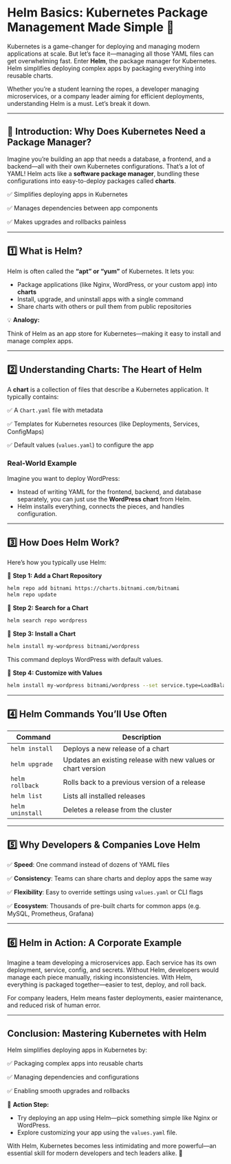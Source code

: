# Helm Basics: Kubernetes Package Management Made Simple 🚀

Kubernetes is a game-changer for deploying and managing modern applications at scale. But let’s face it—managing all those YAML files can get overwhelming fast. Enter **Helm**, the package manager for Kubernetes. Helm simplifies deploying complex apps by packaging everything into reusable charts.

Whether you’re a student learning the ropes, a developer managing microservices, or a company leader aiming for efficient deployments, understanding Helm is a must. Let’s break it down.

---

## 🌟 Introduction: Why Does Kubernetes Need a Package Manager?

Imagine you’re building an app that needs a database, a frontend, and a backend—all with their own Kubernetes configurations. That’s a lot of YAML! Helm acts like a **software package manager**, bundling these configurations into easy-to-deploy packages called **charts**.

✅ Simplifies deploying apps in Kubernetes

✅ Manages dependencies between app components

✅ Makes upgrades and rollbacks painless

---

## 1️⃣ What is Helm?

Helm is often called the **“apt” or “yum”** of Kubernetes. It lets you:

- Package applications (like Nginx, WordPress, or your custom app) into **charts**
- Install, upgrade, and uninstall apps with a single command
- Share charts with others or pull them from public repositories

💡 **Analogy:**

Think of Helm as an app store for Kubernetes—making it easy to install and manage complex apps.

---

## 2️⃣ Understanding Charts: The Heart of Helm

A **chart** is a collection of files that describe a Kubernetes application. It typically contains:

✅ A `Chart.yaml` file with metadata

✅ Templates for Kubernetes resources (like Deployments, Services, ConfigMaps)

✅ Default values (`values.yaml`) to configure the app

### Real-World Example

Imagine you want to deploy WordPress:

- Instead of writing YAML for the frontend, backend, and database separately, you can just use the **WordPress chart** from Helm.
- Helm installs everything, connects the pieces, and handles configuration.

---

## 3️⃣ How Does Helm Work?

Here’s how you typically use Helm:

🔹 **Step 1: Add a Chart Repository**

```bash
helm repo add bitnami https://charts.bitnami.com/bitnami
helm repo update

```

🔹 **Step 2: Search for a Chart**

```bash
helm search repo wordpress

```

🔹 **Step 3: Install a Chart**

```bash
helm install my-wordpress bitnami/wordpress

```

This command deploys WordPress with default values.

🔹 **Step 4: Customize with Values**

```bash
helm install my-wordpress bitnami/wordpress --set service.type=LoadBalancer

```

---

## 4️⃣ Helm Commands You’ll Use Often

| Command | Description |
| --- | --- |
| `helm install` | Deploys a new release of a chart |
| `helm upgrade` | Updates an existing release with new values or chart version |
| `helm rollback` | Rolls back to a previous version of a release |
| `helm list` | Lists all installed releases |
| `helm uninstall` | Deletes a release from the cluster |

---

## 5️⃣ Why Developers & Companies Love Helm

✅ **Speed**: One command instead of dozens of YAML files

✅ **Consistency**: Teams can share charts and deploy apps the same way

✅ **Flexibility**: Easy to override settings using `values.yaml` or CLI flags

✅ **Ecosystem**: Thousands of pre-built charts for common apps (e.g. MySQL, Prometheus, Grafana)

---

## 6️⃣ Helm in Action: A Corporate Example

Imagine a team developing a microservices app. Each service has its own deployment, service, config, and secrets. Without Helm, developers would manage each piece manually, risking inconsistencies. With Helm, everything is packaged together—easier to test, deploy, and roll back.

For company leaders, Helm means faster deployments, easier maintenance, and reduced risk of human error.

---

## Conclusion: Mastering Kubernetes with Helm

Helm simplifies deploying apps in Kubernetes by:

✅ Packaging complex apps into reusable charts

✅ Managing dependencies and configurations

✅ Enabling smooth upgrades and rollbacks

📌 **Action Step:**

- Try deploying an app using Helm—pick something simple like Nginx or WordPress.
- Explore customizing your app using the `values.yaml` file.

With Helm, Kubernetes becomes less intimidating and more powerful—an essential skill for modern developers and tech leaders alike. 🚀